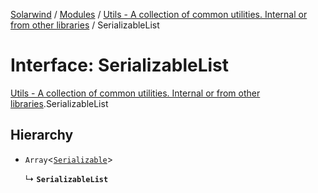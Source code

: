 [Solarwind](../README.md) / [Modules](../modules.md) / [Utils - A collection of common utilities. Internal or from other libraries](../modules/Utils___A_collection_of_common_utilities__Internal_or_from_other_libraries.md) / SerializableList

# Interface: SerializableList

[Utils - A collection of common utilities. Internal or from other libraries](../modules/Utils___A_collection_of_common_utilities__Internal_or_from_other_libraries.md).SerializableList

## Hierarchy

- `Array`<[`Serializable`](../modules/Utils___A_collection_of_common_utilities__Internal_or_from_other_libraries.TU.md#serializable)\>

  ↳ **`SerializableList`**
